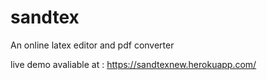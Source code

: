 # sandtex

An online latex editor and pdf converter

live demo avaliable at : https://sandtexnew.herokuapp.com/
